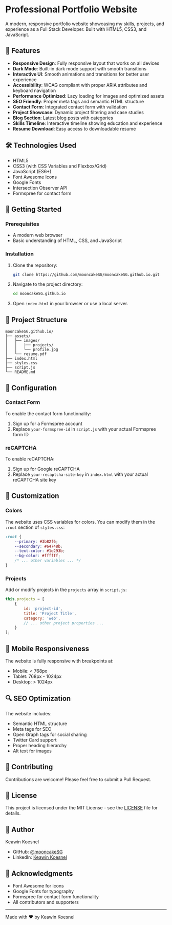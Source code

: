 # Professional Portfolio Website

A modern, responsive portfolio website showcasing my skills, projects, and experience as a Full Stack Developer. Built with HTML5, CSS3, and JavaScript.

## 🌟 Features

- **Responsive Design**: Fully responsive layout that works on all devices
- **Dark Mode**: Built-in dark mode support with smooth transitions
- **Interactive UI**: Smooth animations and transitions for better user experience
- **Accessibility**: WCAG compliant with proper ARIA attributes and keyboard navigation
- **Performance Optimized**: Lazy loading for images and optimized assets
- **SEO Friendly**: Proper meta tags and semantic HTML structure
- **Contact Form**: Integrated contact form with validation
- **Project Showcase**: Dynamic project filtering and case studies
- **Blog Section**: Latest blog posts with categories
- **Skills Timeline**: Interactive timeline showing education and experience
- **Resume Download**: Easy access to downloadable resume

## 🛠️ Technologies Used

- HTML5
- CSS3 (with CSS Variables and Flexbox/Grid)
- JavaScript (ES6+)
- Font Awesome Icons
- Google Fonts
- Intersection Observer API
- Formspree for contact form

## 🚀 Getting Started

### Prerequisites

- A modern web browser
- Basic understanding of HTML, CSS, and JavaScript

### Installation

1. Clone the repository:
   ```bash
   git clone https://github.com/mooncakeSG/mooncakeSG.github.io.git
   ```

2. Navigate to the project directory:
   ```bash
   cd mooncakeSG.github.io
   ```

3. Open `index.html` in your browser or use a local server.

## 📁 Project Structure

```
mooncakeSG.github.io/
├── assets/
│   ├── images/
│   │   ├── projects/
│   │   └── profile.jpg
│   └── resume.pdf
├── index.html
├── styles.css
├── script.js
└── README.md
```

## 🔧 Configuration

### Contact Form
To enable the contact form functionality:
1. Sign up for a Formspree account
2. Replace `your-formspree-id` in `script.js` with your actual Formspree form ID

### reCAPTCHA
To enable reCAPTCHA:
1. Sign up for Google reCAPTCHA
2. Replace `your-recaptcha-site-key` in `index.html` with your actual reCAPTCHA site key

## 🎨 Customization

### Colors
The website uses CSS variables for colors. You can modify them in the `:root` section of `styles.css`:

```css
:root {
    --primary: #3b82f6;
    --secondary: #64748b;
    --text-color: #1e293b;
    --bg-color: #ffffff;
    /* ... other variables ... */
}
```

### Projects
Add or modify projects in the `projects` array in `script.js`:

```javascript
this.projects = [
    {
        id: 'project-id',
        title: 'Project Title',
        category: 'web',
        // ... other project properties ...
    }
];
```

## 📱 Mobile Responsiveness

The website is fully responsive with breakpoints at:
- Mobile: < 768px
- Tablet: 768px - 1024px
- Desktop: > 1024px

## 🔍 SEO Optimization

The website includes:
- Semantic HTML structure
- Meta tags for SEO
- Open Graph tags for social sharing
- Twitter Card support
- Proper heading hierarchy
- Alt text for images

## 🤝 Contributing

Contributions are welcome! Please feel free to submit a Pull Request.

## 📄 License

This project is licensed under the MIT License - see the [LICENSE](LICENSE) file for details.

## 👤 Author

Keawin Koesnel
- GitHub: [@mooncakeSG](https://github.com/mooncakeSG)
- LinkedIn: [Keawin Koesnel](https://linkedin.com/in/mooncakeSG)

## 🙏 Acknowledgments

- Font Awesome for icons
- Google Fonts for typography
- Formspree for contact form functionality
- All contributors and supporters

---

Made with ❤️ by Keawin Koesnel
